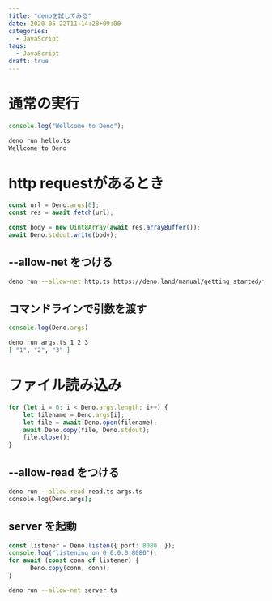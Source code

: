 ```yaml
---
title: "denoを試してみる"
date: 2020-05-22T11:14:28+09:00
categories:
  - JavaScript
tags:
  - JavaScript
draft: true
---
```

# 通常の実行
```hello.ts
console.log("Wellcome to Deno");
```
```bash
deno run hello.ts
Wellcome to Deno
```

# http requestがあるとき
```http.ts
const url = Deno.args[0];
const res = await fetch(url);

const body = new Uint8Array(await res.arrayBuffer());
await Deno.stdout.write(body);
```
## --allow-net をつける
```bash
deno run --allow-net http.ts https://deno.land/manual/getting_started/first_steps
```

## コマンドラインで引数を渡す
```args.ts
console.log(Deno.args)
```

```bash
deno run args.ts 1 2 3
[ "1", "2", "3" ]
```

# ファイル読み込み
```read.ts
for (let i = 0; i < Deno.args.length; i++) {
    let filename = Deno.args[i];
    let file = await Deno.open(filename);
    await Deno.copy(file, Deno.stdout);
    file.close();
}
```

## --allow-read をつける
```bash
deno run --allow-read read.ts args.ts
console.log(Deno.args);
```

## server を起動
```server.ts
const listener = Deno.listen({ port: 8080  });
console.log("listening on 0.0.0.0:8080");
for await (const conn of listener) {
      Deno.copy(conn, conn);
}
```

```bash
deno run --allow-net server.ts
```